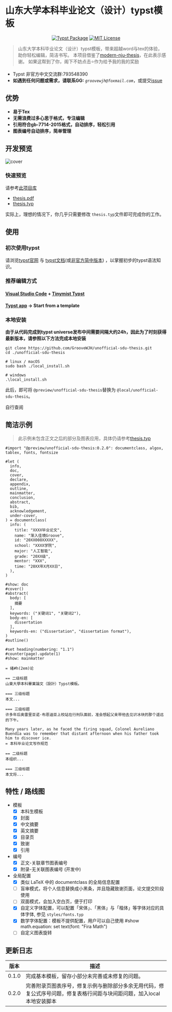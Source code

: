 # 山东大学本科毕业论文（设计）typst模板

<p align="center", >
  <a href="https://typst.app/universe/package/typsium"><img src="https://img.shields.io/badge/version-0.2.0-3230E3?style=for-the-badge" alt="Typst Package"></a>
  <a href="https://github.com/Typsium/typsium/blob/main/LICENSE"><img src="https://img.shields.io/badge/license-MIT-red?style=for-the-badge" alt="MIT License"></a>
</p>

> 山东大学本科毕业论文（设计）typst模板，带来超越word与tex的体验，助你轻松编辑，简洁书写。
> 本项目借鉴了[modern-nju-thesis](https://typst.app/universe/package/modern-nju-thesis)，在此表示感谢。
> 如果这帮到了你，阁下不妨点击⭐️作为给予我的我的奖励

- Typst 非官方中文交流群:793548390
- **如遇到任何问题或需求，请联系GG:** _`groovewjh@foxmail.com`_，或提交[issue](https://github.com/GrooveWJH/unofficial-sdu-thesis/issues)

## 优势

- **易于Tex**
- **无需浪费过多心思于格式，专注编辑**
- **引用符合gb-7714-2015格式，自动排序，轻松引用**
- **图表编号自动排序，简单管理**

## 开发预览

![cover](https://img.z4a.net/images/2025/03/19/cover.png)

### 快速预览

请参考[此项目库](https://github.com/GrooveWJH/unofficial-sdu-thesis)

- [thesis.pdf](https://github.com/GrooveWJH/unofficial-sdu-thesis/blob/main/template/thesis.pdf)
- [thesis.typ](https://github.com/GrooveWJH/unofficial-sdu-thesis/blob/main/template/thesis.typ)

实际上，理想的情况下，你几乎只需要修改 `thesis.typ`文件即可完成你的工作。

## 使用

### 初次使用typst

请浏览[typst官网](https://typst.app/docs/) 与 [typst文档](https://typst.app/docs/)(或[非官方简中版本](https://typst-doc-cn.github.io/docs/)) ，以掌握初步的typst语法知识。

### 推荐编辑方式

#### [Visual Studio Code](https://visualstudio.microsoft.com/) + [Tinymist Typst](https://marketplace.visualstudio.com/items?itemName=myriad-dreamin.tinymist)

#### [Typst app](https://typst.app/) -> Start from a template

### 本地安装

**由于从代码完成到typst universe发布中间需要间隔大约24h，因此为了时刻获得最新版本，请参照以下方法完成本地安装**

```shell
git clone https://github.com/GrooveWJH/unofficial-sdu-thesis.git
cd ./unofficial-sdu-thesis

# linux / macOS
sudo bash ./local_install.sh

# windows
.\local_install.sh
```

此后，即可将 `@preview/unofficial-sdu-thesis`替换为 `@local/unofficial-sdu-thesis`。

自行查阅

## 简洁示例

> 此示例未包含正文之后的部分及图表应用，具体仍请参考[thesis.typ](https://github.com/GrooveWJH/unofficial-sdu-thesis/blob/main/template/thesis.typ)

```typst
#import "@preview/unofficial-sdu-thesis:0.2.0": documentclass, algox, tablex, fonts, fontsize

#let (
  info,
  doc,
  cover,
  declare,
  appendix,
  outline,
  mainmatter,
  conclusion,
  abstract,
  bib,
  acknowledgement,
  under-cover,
) = documentclass(
  info: (
    title: "XXXX毕业论文",
    name: "渐入佳境Groove",
    id: "20XX008XXXXX",
    school: "XXXX学院",
    major: "人工智能",
    grade: "20XX级",
    mentor: "XXX",
    time: "20XX年X月XX日",
  ),
)

#show: doc
#cover()
#abstract(
  body: [
    摘要
  ],
  keywords: ("关键词1", "关键词2"),
  body-en: [
    dissertation
  ],
  keywords-en: ("dissertation", "dissertation format"),
)
#outline()

#set heading(numbering: "1.1")
#counter(page).update(1)
#show: mainmatter

= 绪#h(2em)论

== 二级标题
山東大學本科畢業論文（設計）Typst模板。

=== 三级标题
本文...

=== 三级标题
许多年后奥雷里亚诺·布恩迪亚上校站在行刑队面前，准会想起父亲带他去见识冰块的那个遥远的下午。

Many years later, as he faced the firing squad, Colonel Aureliano Buendía was to remember that distant afternoon when his father took him to discover ice.
= 本科毕业论文写作规范

== 二级标题
本组织...

=== 三级标题
本文将...
```

## 特性 / 路线图

- 模板
  - [X] 本科生模板
  - [X] 封面
  - [X] 中文摘要
  - [X] 英文摘要
  - [X] 目录页
  - [X] 致谢
  - [X] 引用
- 编号
  - [X] 正文-关联章节图表编号
  - [X] 附录-无关联图表编号 (开发中)
- 全局配置
  - [X] 类似 LaTeX 中的 documentclass 的全局信息配置
  - [ ] 盲审模式，将个人信息替换成小黑条，并且隐藏致谢页面，论文提交阶段使用
  - [ ] 双面模式，会加入空白页，便于打印
  - [X] 自定义字体配置，可以配置「宋体」、「黑体」与「楷体」等字体对应的具体字体, 参见 `styles/fonts.typ`
  - [X] 数学字体配置：模板不提供配置，用户可以自己使用 #show math.equation: set text(font: "Fira Math")
  - [ ] 自定义图表旋转

## 更新日志

| 版本  | 描述                                                                                                                    |
| ----- | ----------------------------------------------------------------------------------------------------------------------- |
| 0.1.0 | 完成基本模板，留存小部分未完善或未修复的问题。                                                                          |
| 0.2.0 | 完善附录页图表序号，修复示例与删除部分多余无用代码，修复公式序号问题，修复表格行间距与块间距问题，加入local本地安装脚本 |
